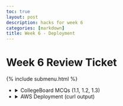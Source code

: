 ```yaml
---
toc: true
layout: post
description: hacks for week 6
categories: [markdown]
title: Week 6 - Deployment
---
```

# Week 6 Review Ticket

{% include submenu.html %}

<ul>
    <li>
        <details closed>
            <summary>CollegeBoard MCQs (1.1, 1.2, 1.3)</summary>
            <img src="https://i.ibb.co/j60hfjb/Screen-Shot-2022-09-26-at-3-13-03-PM.png">
            <ul>
                <li>I got a point off on 1.2 because I forgot like basic Integrated math (5*3 vs 5^3)</li>
            </ul>
        </details>
    <li>
        <details closed>
            <summary>AWS Deployment (curl output)</summary>
            <pre>
            <code>
(webapp) ubuntu@ip-172-31-28-68:~/Flask_Swag$ curl http://localhost:8086&lt;br/&gt;
&lt;!-- Custom file for standardizing Project Data&lt;br/&gt;
This HTML is setup as as a Jinja2 layout, coders use layouts for:&lt;br/&gt;
 ... standardization of style&lt;br/&gt;
 ... setting expectations for data&lt;br/&gt;
 ... code reuse&lt;br/&gt;
--&gt;&lt;br/&gt;
&lt;!DOCTYPE HTML&gt;&lt;br/&gt;
&lt;html lang="en"&gt;&lt;br/&gt;
&lt;br/&gt;
&lt;br/&gt;
&lt;br/&gt;
&lt;br/&gt;
&lt;br/&gt;
&lt;br/&gt;
&lt;head&gt;&lt;br/&gt;
    &lt;!-- Required meta tags --&gt;&lt;br/&gt;
    &lt;meta charset="utf-8"&gt;&lt;br/&gt;
    &lt;meta name="viewport" content="width=device-width, initial-scale=1"&gt;&lt;br/&gt;
&lt;br/&gt;
    &lt;!-- JQuery CSS --&gt;&lt;br/&gt;
    &lt;script src="https://code.jquery.com/jquery-3.3.1.slim.min.js" integrity="sha384-q8i/X+965DzO0rT7abK41JStQIAqVgRVzpbzo5smXKp4YfRvH+8abtTE1Pi6jizo" crossorigin="anonymous"&gt;&lt;/script&gt;&lt;br/&gt;
    &lt;!-- Bootstrap CSS --&gt;&lt;br/&gt;
    &lt;link href="https://cdn.jsdelivr.net/npm/bootstrap@5.0.2/dist/css/bootstrap.min.css" rel="stylesheet" integrity="sha384-EVSTQN3/azprG1Anm3QDgpJLIm9Nao0Yz1ztcQTwFspd3yD65VohhpuuCOmLASjC" crossorigin="anonymous"&gt;&lt;br/&gt;
&lt;br/&gt;
    &lt;link rel="stylesheet" href="https://cdnjs.cloudflare.com/ajax/libs/font-awesome/4.7.0/css/font-awesome.min.css"&gt;&lt;br/&gt;
    &lt;style&gt;&lt;br/&gt;
    .navbar {&lt;br/&gt;
        position: static;&lt;br/&gt;
        z-index: 9999;&lt;br/&gt;
        }&lt;br/&gt;
    &lt;br/&gt;
    &lt;br/&gt;
    &lt;/style&gt;&lt;br/&gt;
&lt;br/&gt;
    &lt;title&gt;Nighthawk Coding | Home &lt;/title&gt;&lt;br/&gt;
&lt;br/&gt;
&lt;/head&gt;&lt;br/&gt;
&lt;br/&gt;
&lt;body&gt;&lt;br/&gt;
    &lt;!-- Navigation Bar from bootstrap&lt;br/&gt;
This HTML is setup as a fragment allowing it to be "included" by other HTML files via Jinja2&lt;br/&gt;
--&gt;&lt;br/&gt;
&lt;nav class="navbar navbar-expand-lg navbar-light bg-light"&gt;&lt;br/&gt;
    &lt;img src="/static/assets/ncs_logo.png" width="50" height="50" class="d-inline-block align-center" alt=""&gt;&lt;br/&gt;
    &lt;a class="navbar-brand" href="https://csp.nighthawkcodingsociety.com/"&gt;Nighthawk Coding&lt;/a&gt;&lt;br/&gt;
    &lt;button class="navbar-toggler" type="button" data-toggle="collapse" data-target="#navbarNavAltMarkup" aria-controls="navbarNavAltMarkup" aria-expanded="false" aria-label="Toggle navigation"&gt;&lt;br/&gt;
        &lt;span class="navbar-toggler-icon"&gt;&lt;/span&gt;&lt;br/&gt;
    &lt;/button&gt;&lt;br/&gt;
    &lt;div class="collapse navbar-collapse" id="navbarNavAltMarkup"&gt;&lt;br/&gt;
        &lt;div class="navbar-nav"&gt;&lt;br/&gt;
            &lt;!-- url_for is a Jinja2 pre-processor that finds route from function name (def) --&gt;&lt;br/&gt;
            &lt;a class="nav-link" href=/&gt;Home&lt;/a&gt;&lt;br/&gt;
            &lt;a class="nav-link" href=/stub/&gt;Sign-Up&lt;/a&gt;&lt;br/&gt;
        &lt;/div&gt;&lt;br/&gt;
    &lt;/div&gt;&lt;br/&gt;
    &lt;div class="collapse navbar-collapse" id="navbarNavDarkDropdown"&gt;&lt;br/&gt;
        &lt;ul class="navbar-nav"&gt;&lt;br/&gt;
            &lt;li class="nav-item dropdown"&gt;&lt;br/&gt;
                &lt;a class="nav-link dropdown-toggle" href="#" id="navbarDarkDropdownMenuLink" role="button" data-bs-toggle="dropdown" aria-expanded="false"&gt;&lt;br/&gt;
                    Blogs&lt;br/&gt;
                &lt;/a&gt;&lt;br/&gt;
                &lt;ul class="dropdown-menu dropdown-menu-dark" aria-labelledby="navbarDarkDropdownMenuLink"&gt;&lt;br/&gt;
                    &lt;li&gt;&lt;a class="dropdown-item" href=/projects/portfolio/&gt;Portfolio&lt;/a&gt;&lt;/li&gt;&lt;br/&gt;
                    &lt;li&gt;&lt;a class="dropdown-item" href=/projects/kangaroos/&gt;Kangaroos&lt;/a&gt;&lt;/li&gt;&lt;br/&gt;
                    &lt;li&gt;&lt;a class="dropdown-item" href=/projects/walruses/&gt;Dash's Blog&lt;/a&gt;&lt;/li&gt;&lt;br/&gt;
                    &lt;li&gt;&lt;a class="dropdown-item" href=/projects/aidensblog/&gt;Aiden's Blog&lt;/a&gt;&lt;/li&gt;&lt;br/&gt;
                &lt;/ul&gt;&lt;br/&gt;
            &lt;/li&gt;&lt;br/&gt;
        &lt;/ul&gt;&lt;br/&gt;
    &lt;/div&gt;&lt;br/&gt;
&lt;/nav&gt;&lt;br/&gt;
&lt;br/&gt;
    &lt;br/&gt;
    &lt;!-- Start of body content specific to page --&gt;&lt;br/&gt;
    &lt;html&gt;&lt;br/&gt;
        &lt;head&gt;&lt;br/&gt;
            &lt;style&gt;&lt;br/&gt;
                html,body { height:100%; }&lt;br/&gt;
                .mainDiv {&lt;br/&gt;
                    text-align: center;&lt;br/&gt;
                    padding: 30px;&lt;br/&gt;
                    background-color: #4d4d4dbe;&lt;br/&gt;
                    margin: auto;&lt;br/&gt;
                    border-radius:25px;&lt;br/&gt;
                    width:50%;&lt;br/&gt;
                    height:80%;&lt;br/&gt;
                }&lt;br/&gt;
                h2.titleText {&lt;br/&gt;
                    font-family: "Courier New";&lt;br/&gt;
                    color:rgb(0, 255, 170);&lt;br/&gt;
                }&lt;br/&gt;
                .button {&lt;br/&gt;
                    width: 100%;&lt;br/&gt;
                    height: 15%;&lt;br/&gt;
                    background-color: rgba(255, 255, 255, 0.9);&lt;br/&gt;
                    border: 0px;&lt;br/&gt;
                    border-radius:10px;&lt;br/&gt;
                }&lt;br/&gt;
            &lt;/style&gt;&lt;br/&gt;
       &lt;/head&gt;&lt;br/&gt;
       &lt;br&gt;&lt;br/&gt;
       &lt;div class="mainDiv"&gt;&lt;br/&gt;
        &lt;body&gt;&lt;br/&gt;
            &lt;h1 style="color:rgb(0, 255, 170);text-align:center;text-align:center;font-family:'Courier New'"&gt;title text&lt;/h1&gt; &lt;br/&gt;
            &lt;i style="color:rgb(212, 212, 212)"&gt;this doesn't do anything yet&lt;/i&gt;&lt;br/&gt;
            &lt;br&gt;&lt;br/&gt;
            &lt;br&gt;&lt;br/&gt;
            &lt;br&gt;&lt;br/&gt;
            &lt;button class="button"&gt;GAME TITLE 1&lt;/button&gt;&lt;br/&gt;
            &lt;br&gt;&lt;br/&gt;
            &lt;br&gt;&lt;br/&gt;
            &lt;button class="button"&gt;GAME TITLE 2&lt;/button&gt;&lt;br/&gt;
            &lt;br&gt;&lt;br/&gt;
            &lt;br&gt;&lt;br/&gt;
            &lt;button class="button"&gt;GAME TITLE 3&lt;/button&gt;&lt;br/&gt;
            &lt;br&gt;&lt;br/&gt;
            &lt;br&gt;&lt;br/&gt;
            &lt;button class="button"&gt;GAME TITLE 4&lt;/button&gt;&lt;br/&gt;
          &lt;/body&gt;&lt;br/&gt;
        &lt;/div&gt;&lt;br/&gt;
       &lt;/html&gt;&lt;br/&gt;
&lt;br/&gt;
&lt;br/&gt;
    &lt;!-- Bootstrap 5.0 Bundle with Popper --&gt;&lt;br/&gt;
    &lt;script src="https://cdn.jsdelivr.net/npm/bootstrap@5.0.2/dist/js/bootstrap.bundle.min.js" integrity="sha384-MrcW6ZMFYlzcLA8Nl+NtUVF0sA7MsXsP1UyJoMp4YLEuNSfAP+JcXn/tWtIaxVXM" crossorigin="anonymous"&gt;&lt;/script&gt;&lt;br/&gt;
&lt;/body&gt;&lt;br/&gt;
&lt;br/&gt;
&lt;br/&gt;
    &lt;script src="/static/js/three.r119.min.js"&gt;&lt;/script&gt;&lt;br/&gt;
    &lt;script src="/static/js/vanta.birds.min.js"&gt;&lt;/script&gt;&lt;br/&gt;
    &lt;script&gt;&lt;br/&gt;
        VANTA.BIRDS({&lt;br/&gt;
            el: "body",&lt;br/&gt;
            mouseControls: true,&lt;br/&gt;
            touchControls: true,&lt;br/&gt;
            gyroControls: false,&lt;br/&gt;
            minHeight: 200.00,&lt;br/&gt;
            minWidth: 200.00,&lt;br/&gt;
            scale: 1.00,&lt;br/&gt;
            scaleMobile: 1.00&lt;br/&gt;
        })&lt;br/&gt;
    &lt;/script&gt;
            </code>
            </pre>
        </details>
    </li>
</ul>
